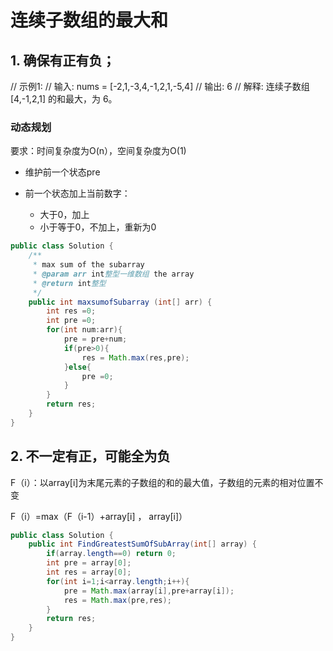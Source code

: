 # 连续子数组的最大和

## 1. 确保有正有负；

// 示例1:
// 输入: nums = [-2,1,-3,4,-1,2,1,-5,4]
// 输出: 6
// 解释: 连续子数组 [4,-1,2,1] 的和最大，为 6。



### 动态规划

要求：时间复杂度为O(n），空间复杂度为O(1)

- 维护前一个状态pre

- 前一个状态加上当前数字：
  - 大于0，加上
  - 小于等于0，不加上，重新为0



~~~java
public class Solution {
    /**
     * max sum of the subarray
     * @param arr int整型一维数组 the array
     * @return int整型
     */
    public int maxsumofSubarray (int[] arr) {
        int res =0;
        int pre =0;
        for(int num:arr){
            pre = pre+num;
            if(pre>0){
                res = Math.max(res,pre);
            }else{
                pre =0;
            }
        }
        return res;
    }
}
~~~

## 2. 不一定有正，可能全为负

F（i）：以array[i]为末尾元素的子数组的和的最大值，子数组的元素的相对位置不变

F（i）=max（F（i-1）+array[i] ， array[i]）

~~~java
public class Solution {
    public int FindGreatestSumOfSubArray(int[] array) {
        if(array.length==0) return 0;
        int pre = array[0];
        int res = array[0];
        for(int i=1;i<array.length;i++){
            pre = Math.max(array[i],pre+array[i]);
            res = Math.max(pre,res);
        }
        return res;
    }
}
~~~



